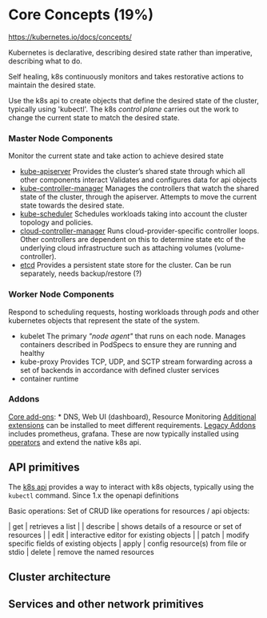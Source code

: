 # Core Concepts (19%)

https://kubernetes.io/docs/concepts/

Kubernetes is declarative, describing desired state rather than imperative, describing what to do.

Self healing, k8s continuously monitors and takes restorative actions to maintain the desired state.

Use the k8s api to create objects that define the desired state of the cluster, typically using 'kubectl'.
The k8s _control plane_ carries out the work to change the current state to match the desired state.

### Master Node Components
Monitor the current state and take action to achieve desired state
* [kube-apiserver](https://kubernetes.io/docs/admin/kube-apiserver/)
Provides the cluster’s shared state through which all other components interact
Validates and configures data for api objects
* [kube-controller-manager](https://kubernetes.io/docs/admin/kube-controller-manager/)
Manages the controllers that watch the shared state of the cluster, through the apiserver.
Attempts to move the current state towards the desired state.
* [kube-scheduler](https://kubernetes.io/docs/admin/kube-scheduler/)
Schedules workloads taking into account the cluster topology and policies.
* [cloud-controller-manager](https://kubernetes.io/docs/concepts/overview/components/#cloud-controller-manager)
Runs cloud-provider-specific controller loops. Other controllers are dependent on this to determine state etc of the underlying cloud infrastructure such as attaching volumes (volume-controller).
* [etcd](https://kubernetes.io/docs/concepts/overview/components/#etcd)
Provides a persistent state store for the cluster. Can be run separately, needs backup/restore (?)

### Worker Node Components
Respond to scheduling requests, hosting workloads through _pods_ and other kubernetes objects that represent the state of the system.
* kubelet
The primary _"node agent"_ that runs on each node.
Manages containers described in PodSpecs to ensure they are running and healthy
* kube-proxy
Provides TCP, UDP, and SCTP stream forwarding across a set of backends in accordance with defined cluster services
* container runtime

### Addons
[Core add-ons](https://kubernetes.io/docs/concepts/overview/components/#addons):
	* DNS, Web UI (dashboard), Resource Monitoring
[Additional extensions](https://kubernetes.io/docs/concepts/cluster-administration/addons/) can be installed to meet different requirements.
[Legacy Addons](https://github.com/kubernetes/kubernetes/tree/master/cluster/addons) includes prometheus, grafana. These are now typically installed using [operators](https://coreos.com/operators/) and extend the native k8s api.


## API primitives
The [k8s api](https://kubernetes.io/docs/concepts/overview/kubernetes-api/) provides a way to interact with k8s objects, typically using the `kubectl` command. Since 1.x the openapi definitions

Basic operations:
Set of CRUD like operations for resources / api objects:

| get | retrieves a list |
| describe | shows details of a resource or set of resources |
| edit | interactive editor for existing objects |
| patch | modify specific fields of existing objects
| apply | config resource(s) from file or stdio
| delete | remove the named resources

## Cluster architecture
## Services and other network primitives
